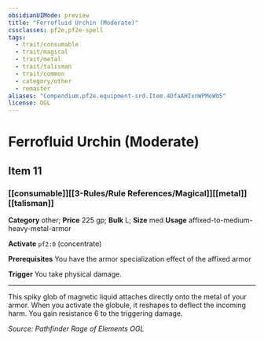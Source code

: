 ```yaml
---
obsidianUIMode: preview
title: "Ferrofluid Urchin (Moderate)"
cssclasses: pf2e,pf2e-spell
tags:
  - trait/consumable
  - trait/magical
  - trait/metal
  - trait/talisman
  - trait/common
  - category/other
  - remaster
aliases: "Compendium.pf2e.equipment-srd.Item.4DfaAHIxnWPMoWb5"
license: OGL
---
```

# Ferrofluid Urchin (Moderate)
## Item 11
### [[consumable]][[3-Rules/Rule References/Magical]][[metal]][[talisman]]

**Category** other; 
**Price** 225 gp; 
**Bulk** L; **Size** med
**Usage** affixed-to-medium-heavy-metal-armor

**Activate** `pf2:0` (concentrate)

**Prerequisites** You have the armor specialization effect of the affixed armor

**Trigger** You take physical damage.

* * *

This spiky glob of magnetic liquid attaches directly onto the metal of your armor. When you activate the globule, it reshapes to deflect the incoming harm. You gain resistance 6 to the triggering damage.

*Source: Pathfinder Rage of Elements*
*OGL*